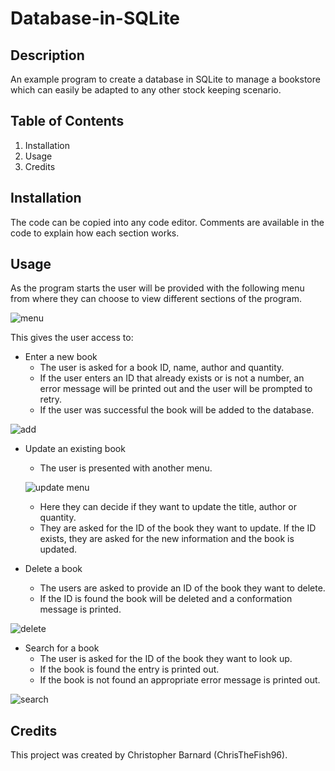 # Database-in-SQLite

## Description
An example program to create a database in SQLite to manage a bookstore which can easily be adapted to any other stock keeping scenario.

## Table of Contents
1. Installation
1. Usage
1. Credits

## Installation
The code can be copied into any code editor.
Comments are available in the code to explain how each section works.

## Usage
As the program starts the user will be provided with the following menu from where they can choose to view different sections of the program.

![menu](https://user-images.githubusercontent.com/125367266/226485106-2ebfc72e-ea9e-4d93-be4c-64789271a0a9.JPG)

This gives the user access to:
* Enter a new book
    * The user is asked for a book ID, name, author and quantity.
    * If the user enters an ID that already exists or is not a number, an error message will be printed out and the user will be prompted to retry.
    * If the user was successful the book will be added to the database.
    
![add](https://user-images.githubusercontent.com/125367266/226485129-1d7aaee1-a353-44a8-a7c1-b3ab300f6fc6.JPG)

* Update an existing book
   * The user is presented with another menu.
   
   ![update menu](https://user-images.githubusercontent.com/125367266/226485167-c8aaffef-ef29-4baf-8227-f4f6c821a3e8.JPG)

   * Here they can decide if they want to update the title, author or quantity.
   * They are asked for the ID of the book they want to update. If the ID exists, they are asked for the new information and the book is updated.

* Delete a book
   * The users are asked to provide an ID of the book they want to delete.
   * If the ID is found the book will be deleted and a conformation message is printed.

![delete](https://user-images.githubusercontent.com/125367266/226485294-e6bead39-69df-4863-ad78-8778e6858e60.JPG)

* Search for a book
    * The user is asked for the ID of the book they want to look up.
    * If the book is found the entry is printed out.
    * If the book is not found an appropriate error message is printed out.
    
![search](https://user-images.githubusercontent.com/125367266/226485307-44495d3d-244d-4432-80c4-d364bc1b062b.JPG)

## Credits
This project was created by Christopher Barnard (ChrisTheFish96).
